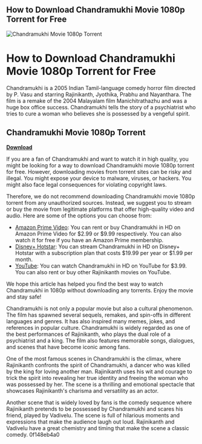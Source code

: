 ## How to Download Chandramukhi Movie 1080p Torrent for Free

 
![Chandramukhi Movie 1080p Torrent](https://static.wixstatic.com/media/aab435_b9a008f2cee948f795470a2cf8c20089~mv2.png/v1/fill/w_1050,h_400,al_c,q_90,usm_0.66_1.00_0.01,enc_auto/Final.png)

 
# How to Download Chandramukhi Movie 1080p Torrent for Free
 
Chandramukhi is a 2005 Indian Tamil-language comedy horror film directed by P. Vasu and starring Rajinikanth, Jyothika, Prabhu and Nayanthara. The film is a remake of the 2004 Malayalam film Manichitrathazhu and was a huge box office success. Chandramukhi tells the story of a psychiatrist who tries to cure a woman who believes she is possessed by a vengeful spirit.
 
## Chandramukhi Movie 1080p Torrent


[**Download**](https://www.google.com/url?q=https%3A%2F%2Fcinurl.com%2F2tKtZY&sa=D&sntz=1&usg=AOvVaw1neLMdVKjuvbDw7pFPQzON)

 
If you are a fan of Chandramukhi and want to watch it in high quality, you might be looking for a way to download Chandramukhi movie 1080p torrent for free. However, downloading movies from torrent sites can be risky and illegal. You might expose your device to malware, viruses, or hackers. You might also face legal consequences for violating copyright laws.
 
Therefore, we do not recommend downloading Chandramukhi movie 1080p torrent from any unauthorized sources. Instead, we suggest you to stream or buy the movie from legitimate platforms that offer high-quality video and audio. Here are some of the options you can choose from:
 
- [Amazon Prime Video](https://www.amazon.com/Chandramukhi-Rajnikanth/dp/B000FZETU6): You can rent or buy Chandramukhi in HD on Amazon Prime Video for $2.99 or $9.99 respectively. You can also watch it for free if you have an Amazon Prime membership.
- [Disney+ Hotstar](https://www.hotstar.com/in/movies/chandramukhi/1000103057/watch): You can stream Chandramukhi in HD on Disney+ Hotstar with a subscription plan that costs $19.99 per year or $1.99 per month.
- [YouTube](https://www.youtube.com/watch?v=KlY8xwLcGkI): You can watch Chandramukhi in HD on YouTube for $3.99. You can also rent or buy other Rajinikanth movies on YouTube.

We hope this article has helped you find the best way to watch Chandramukhi in 1080p without downloading any torrents. Enjoy the movie and stay safe!
  
Chandramukhi is not only a popular movie but also a cultural phenomenon. The film has spawned several sequels, remakes, and spin-offs in different languages and genres. It has also inspired many memes, jokes, and references in popular culture. Chandramukhi is widely regarded as one of the best performances of Rajinikanth, who plays the dual role of a psychiatrist and a king. The film also features memorable songs, dialogues, and scenes that have become iconic among fans.
 
One of the most famous scenes in Chandramukhi is the climax, where Rajinikanth confronts the spirit of Chandramukhi, a dancer who was killed by the king for loving another man. Rajinikanth uses his wit and courage to trick the spirit into revealing her true identity and freeing the woman who was possessed by her. The scene is a thrilling and emotional spectacle that showcases Rajinikanth's charisma and versatility as an actor.
 
Another scene that is widely loved by fans is the comedy sequence where Rajinikanth pretends to be possessed by Chandramukhi and scares his friend, played by Vadivelu. The scene is full of hilarious moments and expressions that make the audience laugh out loud. Rajinikanth and Vadivelu have a great chemistry and timing that make the scene a classic comedy.
 0f148eb4a0
